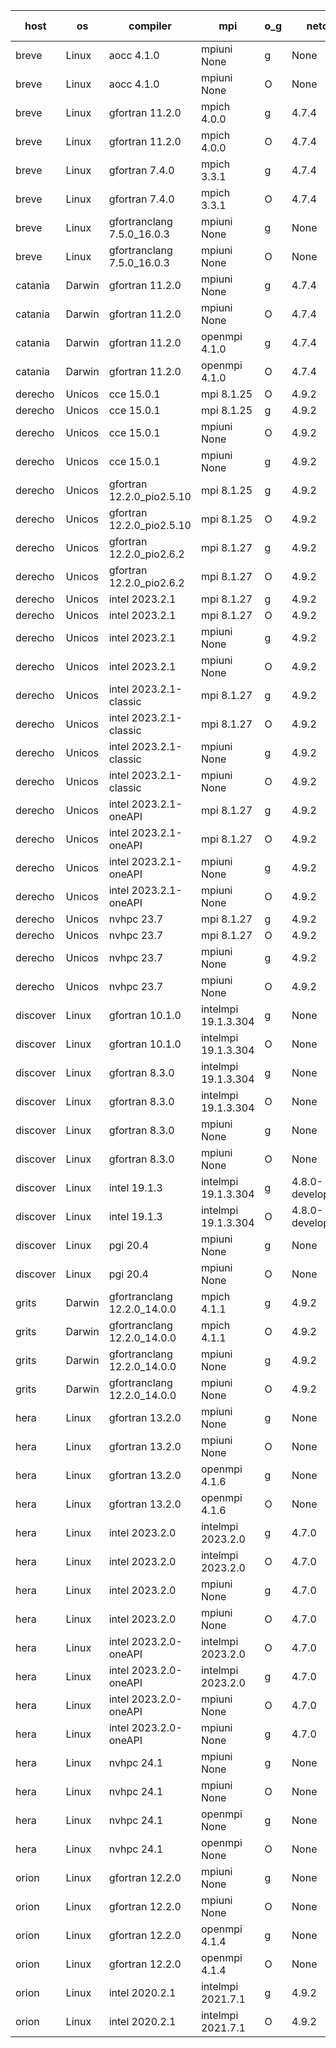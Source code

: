 

| host     | os       | compiler                              | mpi                      | o_g        | netcdf        | build       | u_pass          | u_fail          | s_pass            | s_fail            | e_pass             | e_fail             | nuopc_pass       | nuopc_fail       | artifacts link          |
|----------|----------|---------------------------------------|--------------------------|------------|---------------|-------------|-----------------|-----------------|-------------------|-------------------|--------------------|--------------------|------------------|------------------|-------------------------|
| breve | Linux | aocc 4.1.0 | mpiuni None  | g | None  | PASS | 12502 | 26 | 8 | 0 | 44 | 0 | None | None | <a href="https://github.com/esmf-org/esmf-test-artifacts/tree/0a4c627419a312e44c00db596e3676081be20b9e/develop/aocc/4.1.0/g/mpiuni/None" target="_blank">0a4c627</a> | 
| breve | Linux | aocc 4.1.0 | mpiuni None  | O | None  | PASS | 12502 | 26 | 8 | 0 | 44 | 0 | None | None | <a href="https://github.com/esmf-org/esmf-test-artifacts/tree/8c2434bea36de4fdf9aa6ec62dd0c1ecd007fa54/develop/aocc/4.1.0/O/mpiuni/None" target="_blank">8c2434b</a> | 
| breve | Linux | gfortran 11.2.0 | mpich 4.0.0  | g | 4.7.4  | PASS | 14198 | 0 | 50 | 0 | 81 | 0 | 56 | 0 | <a href="https://github.com/esmf-org/esmf-test-artifacts/tree/f237ed93c09fd0ce8e0dee085fb7944f2a84e48f/develop/gfortran/11.2.0/g/mpich/4.0.0" target="_blank">f237ed9</a> | 
| breve | Linux | gfortran 11.2.0 | mpich 4.0.0  | O | 4.7.4  | PASS | 14198 | 0 | 50 | 0 | 81 | 0 | 56 | 0 | <a href="https://github.com/esmf-org/esmf-test-artifacts/tree/c0b9c56792b9b933f651f6d165bdaa883287b97f/develop/gfortran/11.2.0/O/mpich/4.0.0" target="_blank">c0b9c56</a> | 
| breve | Linux | gfortran 7.4.0 | mpich 3.3.1  | g | 4.7.4  | PASS | 14198 | 0 | 50 | 0 | 81 | 0 | 56 | 0 | <a href="https://github.com/esmf-org/esmf-test-artifacts/tree/b3c7902b6ba3744adf35df6e95326a8a7ae21ba9/develop/gfortran/7.4.0/g/mpich/3.3.1" target="_blank">b3c7902</a> | 
| breve | Linux | gfortran 7.4.0 | mpich 3.3.1  | O | 4.7.4  | PASS | 14198 | 0 | 50 | 0 | 81 | 0 | 56 | 0 | <a href="https://github.com/esmf-org/esmf-test-artifacts/tree/cbc7a61efb7bbad349a18c62eb39713f63bc0040/develop/gfortran/7.4.0/O/mpich/3.3.1" target="_blank">cbc7a61</a> | 
| breve | Linux | gfortranclang 7.5.0_16.0.3 | mpiuni None  | g | None  | PASS | 12528 | 0 | 8 | 0 | 44 | 0 | None | None | <a href="https://github.com/esmf-org/esmf-test-artifacts/tree/1c61edfdf202c5c52880974e8365d748baab8f54/develop/gfortranclang/7.5.0_16.0.3/g/mpiuni/None" target="_blank">1c61edf</a> | 
| breve | Linux | gfortranclang 7.5.0_16.0.3 | mpiuni None  | O | None  | PASS | 12528 | 0 | 8 | 0 | 44 | 0 | None | None | <a href="https://github.com/esmf-org/esmf-test-artifacts/tree/a50a40c538af66865578994307e1d379bf9cdb70/develop/gfortranclang/7.5.0_16.0.3/O/mpiuni/None" target="_blank">a50a40c</a> | 
| catania | Darwin | gfortran 11.2.0 | mpiuni None  | g | 4.7.4  | PASS | 12528 | 0 | 8 | 0 | 44 | 0 | None | None | <a href="https://github.com/esmf-org/esmf-test-artifacts/tree/d6a0a8494fd2ceb9f6678204d00685eeb91830d0/develop/gfortran/11.2.0/g/mpiuni/None" target="_blank">d6a0a84</a> | 
| catania | Darwin | gfortran 11.2.0 | mpiuni None  | O | 4.7.4  | PASS | 12528 | 0 | 8 | 0 | 44 | 0 | None | None | <a href="https://github.com/esmf-org/esmf-test-artifacts/tree/f247151f0075d259788a05aefeff5764f156a8ad/develop/gfortran/11.2.0/O/mpiuni/None" target="_blank">f247151</a> | 
| catania | Darwin | gfortran 11.2.0 | openmpi 4.1.0  | g | 4.7.4  | PASS | 14195 | 3 | 50 | 0 | 81 | 0 | 56 | 0 | <a href="https://github.com/esmf-org/esmf-test-artifacts/tree/fc7511025bcc297f21410068197001e4ef82f94a/develop/gfortran/11.2.0/g/openmpi/4.1.0" target="_blank">fc75110</a> | 
| catania | Darwin | gfortran 11.2.0 | openmpi 4.1.0  | O | 4.7.4  | PASS | 14195 | 3 | 50 | 0 | 81 | 0 | 56 | 0 | <a href="https://github.com/esmf-org/esmf-test-artifacts/tree/1aece8df02aee59f150c40511121336b23f977a4/develop/gfortran/11.2.0/O/openmpi/4.1.0" target="_blank">1aece8d</a> | 
| derecho | Unicos | cce 15.0.1 | mpi 8.1.25  | O | 4.9.2  | PASS | 14120 | 78 | 50 | 0 | 81 | 0 | 56 | 0 | <a href="https://github.com/esmf-org/esmf-test-artifacts/tree/33ff24de42b9300eb91be41f8b9543f7937efbd3/develop/cce/15.0.1/O/mpi/8.1.25" target="_blank">33ff24d</a> | 
| derecho | Unicos | cce 15.0.1 | mpi 8.1.25  | g | 4.9.2  | PASS | 14122 | 76 | 50 | 0 | 81 | 0 | 56 | 0 | <a href="https://github.com/esmf-org/esmf-test-artifacts/tree/b8d5d481c6f847082ef7286c4856f08741b75840/develop/cce/15.0.1/g/mpi/8.1.25" target="_blank">b8d5d48</a> | 
| derecho | Unicos | cce 15.0.1 | mpiuni None  | O | 4.9.2  | PASS | 12293 | 235 | 8 | 0 | 44 | 0 | None | None | <a href="https://github.com/esmf-org/esmf-test-artifacts/tree/6bffe3532ddedafe32ad0cd4360ef5a2d34454a5/develop/cce/15.0.1/O/mpiuni/None" target="_blank">6bffe35</a> | 
| derecho | Unicos | cce 15.0.1 | mpiuni None  | g | 4.9.2  | PASS | 12452 | 76 | 8 | 0 | 44 | 0 | None | None | <a href="https://github.com/esmf-org/esmf-test-artifacts/tree/f1e1c2c9a57af93b903446b5008da6b78215300e/develop/cce/15.0.1/g/mpiuni/None" target="_blank">f1e1c2c</a> | 
| derecho | Unicos | gfortran 12.2.0_pio2.5.10 | mpi 8.1.25  | g | 4.9.2  | PASS | 14198 | 0 | 50 | 0 | 81 | 0 | 56 | 0 | <a href="https://github.com/esmf-org/esmf-test-artifacts/tree/8dad82e9ff3b384ecfb7fc6c8b914a5b8d949749/develop/gfortran/12.2.0_pio2.5.10/g/mpi/8.1.25" target="_blank">8dad82e</a> | 
| derecho | Unicos | gfortran 12.2.0_pio2.5.10 | mpi 8.1.25  | O | 4.9.2  | PASS | 14198 | 0 | 50 | 0 | 81 | 0 | 56 | 0 | <a href="https://github.com/esmf-org/esmf-test-artifacts/tree/d9c4c3635f9bdaf19b8d93224a4c5df08b5fa3f3/develop/gfortran/12.2.0_pio2.5.10/O/mpi/8.1.25" target="_blank">d9c4c36</a> | 
| derecho | Unicos | gfortran 12.2.0_pio2.6.2 | mpi 8.1.27  | g | 4.9.2  | PASS | 14198 | 0 | 50 | 0 | 81 | 0 | 56 | 0 | <a href="https://github.com/esmf-org/esmf-test-artifacts/tree/18604fe1f5f7933a6b88e76500412db4565d4314/develop/gfortran/12.2.0_pio2.6.2/g/mpi/8.1.27" target="_blank">18604fe</a> | 
| derecho | Unicos | gfortran 12.2.0_pio2.6.2 | mpi 8.1.27  | O | 4.9.2  | PASS | 14198 | 0 | 50 | 0 | 81 | 0 | 56 | 0 | <a href="https://github.com/esmf-org/esmf-test-artifacts/tree/c2147266c1daeb0ee1d60004ef9457c1bf865689/develop/gfortran/12.2.0_pio2.6.2/O/mpi/8.1.27" target="_blank">c214726</a> | 
| derecho | Unicos | intel 2023.2.1 | mpi 8.1.27  | g | 4.9.2  | PASS | 14198 | 0 | 50 | 0 | 81 | 0 | 57 | 0 | <a href="https://github.com/esmf-org/esmf-test-artifacts/tree/e3163333eefbf1b44f0742c632f821c7f94b8f83/develop/intel/2023.2.1/g/mpi/8.1.27" target="_blank">e316333</a> | 
| derecho | Unicos | intel 2023.2.1 | mpi 8.1.27  | O | 4.9.2  | PASS | 14198 | 0 | 50 | 0 | 81 | 0 | 57 | 0 | <a href="https://github.com/esmf-org/esmf-test-artifacts/tree/43aa6f736e01510acf982e8d68ca8348b352a49c/develop/intel/2023.2.1/O/mpi/8.1.27" target="_blank">43aa6f7</a> | 
| derecho | Unicos | intel 2023.2.1 | mpiuni None  | g | 4.9.2  | PASS | 12528 | 0 | 8 | 0 | 44 | 0 | None | None | <a href="https://github.com/esmf-org/esmf-test-artifacts/tree/a566166b840c7e2cb0714acda51f55ff9f426c30/develop/intel/2023.2.1/g/mpiuni/None" target="_blank">a566166</a> | 
| derecho | Unicos | intel 2023.2.1 | mpiuni None  | O | 4.9.2  | PASS | 12528 | 0 | 8 | 0 | 44 | 0 | None | None | <a href="https://github.com/esmf-org/esmf-test-artifacts/tree/c63d1a6e188760fd44df58535652a8f2cd566d37/develop/intel/2023.2.1/O/mpiuni/None" target="_blank">c63d1a6</a> | 
| derecho | Unicos | intel 2023.2.1-classic | mpi 8.1.27  | g | 4.9.2  | PASS | 14198 | 0 | 50 | 0 | 81 | 0 | 56 | 0 | <a href="https://github.com/esmf-org/esmf-test-artifacts/tree/206b528530f97a5775ab17ad42c1a03c0ddf5555/develop/intel/2023.2.1-classic/g/mpi/8.1.27" target="_blank">206b528</a> | 
| derecho | Unicos | intel 2023.2.1-classic | mpi 8.1.27  | O | 4.9.2  | PASS | 14198 | 0 | 50 | 0 | 81 | 0 | 56 | 0 | <a href="https://github.com/esmf-org/esmf-test-artifacts/tree/78537d6a08943d793fb879f7289b5ae7e91f648d/develop/intel/2023.2.1-classic/O/mpi/8.1.27" target="_blank">78537d6</a> | 
| derecho | Unicos | intel 2023.2.1-classic | mpiuni None  | g | 4.9.2  | PASS | 12528 | 0 | 8 | 0 | 44 | 0 | None | None | <a href="https://github.com/esmf-org/esmf-test-artifacts/tree/10e62723cbc1d5db0ad1d2418b83def8d5a4d1f5/develop/intel/2023.2.1-classic/g/mpiuni/None" target="_blank">10e6272</a> | 
| derecho | Unicos | intel 2023.2.1-classic | mpiuni None  | O | 4.9.2  | PASS | 12528 | 0 | 8 | 0 | 44 | 0 | None | None | <a href="https://github.com/esmf-org/esmf-test-artifacts/tree/a96d9b4364949b4c2a775b60ba41d8104e54e195/develop/intel/2023.2.1-classic/O/mpiuni/None" target="_blank">a96d9b4</a> | 
| derecho | Unicos | intel 2023.2.1-oneAPI | mpi 8.1.27  | g | 4.9.2  | PASS | 14198 | 0 | 50 | 0 | 81 | 0 | 56 | 0 | <a href="https://github.com/esmf-org/esmf-test-artifacts/tree/0afec4ea40de64376103185b445fc98fa7e6dd73/develop/intel/2023.2.1-oneAPI/g/mpi/8.1.27" target="_blank">0afec4e</a> | 
| derecho | Unicos | intel 2023.2.1-oneAPI | mpi 8.1.27  | O | 4.9.2  | PASS | 14198 | 0 | 49 | 1 | 81 | 0 | 56 | 0 | <a href="https://github.com/esmf-org/esmf-test-artifacts/tree/a99bc3c365299148fcf81b35bf7b73730d7711a4/develop/intel/2023.2.1-oneAPI/O/mpi/8.1.27" target="_blank">a99bc3c</a> | 
| derecho | Unicos | intel 2023.2.1-oneAPI | mpiuni None  | g | 4.9.2  | PASS | 12528 | 0 | 8 | 0 | 44 | 0 | None | None | <a href="https://github.com/esmf-org/esmf-test-artifacts/tree/bf11a6ce40b77401e4492242e8cca133818d3bd1/develop/intel/2023.2.1-oneAPI/g/mpiuni/None" target="_blank">bf11a6c</a> | 
| derecho | Unicos | intel 2023.2.1-oneAPI | mpiuni None  | O | 4.9.2  | PASS | 12528 | 0 | 8 | 0 | 44 | 0 | None | None | <a href="https://github.com/esmf-org/esmf-test-artifacts/tree/aaf4706d9e2ee897c0e40e3ad3246cceb4b56974/develop/intel/2023.2.1-oneAPI/O/mpiuni/None" target="_blank">aaf4706</a> | 
| derecho | Unicos | nvhpc 23.7 | mpi 8.1.27  | g | 4.9.2  | PASS | 14198 | 0 | 50 | 0 | 81 | 0 | 56 | 0 | <a href="https://github.com/esmf-org/esmf-test-artifacts/tree/09571ce61a08e247fcfc2f9fdd3f0520937fb718/develop/nvhpc/23.7/g/mpi/8.1.27" target="_blank">09571ce</a> | 
| derecho | Unicos | nvhpc 23.7 | mpi 8.1.27  | O | 4.9.2  | PASS | 14198 | 0 | 50 | 0 | 81 | 0 | 56 | 0 | <a href="https://github.com/esmf-org/esmf-test-artifacts/tree/5c099fe612108f9d211e272499e0a95dc4a6fd40/develop/nvhpc/23.7/O/mpi/8.1.27" target="_blank">5c099fe</a> | 
| derecho | Unicos | nvhpc 23.7 | mpiuni None  | g | 4.9.2  | PASS | 12528 | 0 | 8 | 0 | 44 | 0 | None | None | <a href="https://github.com/esmf-org/esmf-test-artifacts/tree/442f5f526baba1abafbb3a13dfebfd135fb63605/develop/nvhpc/23.7/g/mpiuni/None" target="_blank">442f5f5</a> | 
| derecho | Unicos | nvhpc 23.7 | mpiuni None  | O | 4.9.2  | PASS | 12528 | 0 | 8 | 0 | 44 | 0 | None | None | <a href="https://github.com/esmf-org/esmf-test-artifacts/tree/f97581d69a042db7604f88830a474030a1eca3ac/develop/nvhpc/23.7/O/mpiuni/None" target="_blank">f97581d</a> | 
| discover | Linux | gfortran 10.1.0 | intelmpi 19.1.3.304  | g | None  | PASS | 14183 | 15 | 50 | 0 | 81 | 0 | 56 | 0 | <a href="https://github.com/esmf-org/esmf-test-artifacts/tree/c85bb6d7a95454418a8d542c5ee0e28ac8173c22/develop/gfortran/10.1.0/g/intelmpi/19.1.3.304" target="_blank">c85bb6d</a> | 
| discover | Linux | gfortran 10.1.0 | intelmpi 19.1.3.304  | O | None  | PASS | 14183 | 15 | 50 | 0 | 81 | 0 | 56 | 0 | <a href="https://github.com/esmf-org/esmf-test-artifacts/tree/9ab3461053d43fff4cfb47f70a12c0576763d19f/develop/gfortran/10.1.0/O/intelmpi/19.1.3.304" target="_blank">9ab3461</a> | 
| discover | Linux | gfortran 8.3.0 | intelmpi 19.1.3.304  | g | None  | PASS | 14183 | 15 | 50 | 0 | 81 | 0 | 56 | 0 | <a href="https://github.com/esmf-org/esmf-test-artifacts/tree/d66ce1b70a8680dd3de8397d8dac608bf4bf2a0f/develop/gfortran/8.3.0/g/intelmpi/19.1.3.304" target="_blank">d66ce1b</a> | 
| discover | Linux | gfortran 8.3.0 | intelmpi 19.1.3.304  | O | None  | PASS | 14183 | 15 | 50 | 0 | 81 | 0 | 56 | 0 | <a href="https://github.com/esmf-org/esmf-test-artifacts/tree/610b495addcff8106c56380fee90b2179487258c/develop/gfortran/8.3.0/O/intelmpi/19.1.3.304" target="_blank">610b495</a> | 
| discover | Linux | gfortran 8.3.0 | mpiuni None  | g | None  | PASS | 12528 | 0 | 8 | 0 | 44 | 0 | None | None | <a href="https://github.com/esmf-org/esmf-test-artifacts/tree/ebe2432b068d1cb38226606f63f82a8e14aad1cf/develop/gfortran/8.3.0/g/mpiuni/None" target="_blank">ebe2432</a> | 
| discover | Linux | gfortran 8.3.0 | mpiuni None  | O | None  | PASS | 12528 | 0 | 8 | 0 | 44 | 0 | None | None | <a href="https://github.com/esmf-org/esmf-test-artifacts/tree/1da208ba85e2b8187ae2542ca705e913db2816cd/develop/gfortran/8.3.0/O/mpiuni/None" target="_blank">1da208b</a> | 
| discover | Linux | intel 19.1.3 | intelmpi 19.1.3.304  | g | 4.8.0-development  | PASS | 14198 | 0 | 50 | 0 | 81 | 0 | 56 | 0 | <a href="https://github.com/esmf-org/esmf-test-artifacts/tree/0bb642000d760352878c33c256a3c466707ee45b/develop/intel/19.1.3/g/intelmpi/19.1.3.304" target="_blank">0bb6420</a> | 
| discover | Linux | intel 19.1.3 | intelmpi 19.1.3.304  | O | 4.8.0-development  | PASS | 14198 | 0 | 50 | 0 | 81 | 0 | 56 | 0 | <a href="https://github.com/esmf-org/esmf-test-artifacts/tree/d2d82c8a5419739bf2075ea47baf14a2c8350a5c/develop/intel/19.1.3/O/intelmpi/19.1.3.304" target="_blank">d2d82c8</a> | 
| discover | Linux | pgi 20.4 | mpiuni None  | g | None  | PASS | 12528 | 0 | 8 | 0 | 44 | 0 | None | None | <a href="https://github.com/esmf-org/esmf-test-artifacts/tree/fc0c1e1dbb6d2af4541053620e2c41fed201176f/develop/pgi/20.4/g/mpiuni/None" target="_blank">fc0c1e1</a> | 
| discover | Linux | pgi 20.4 | mpiuni None  | O | None  | PASS | 12528 | 0 | 8 | 0 | 44 | 0 | None | None | <a href="https://github.com/esmf-org/esmf-test-artifacts/tree/a8e8299f01e5f790d44dfeef62880fc553b6aa53/develop/pgi/20.4/O/mpiuni/None" target="_blank">a8e8299</a> | 
| grits | Darwin | gfortranclang 12.2.0_14.0.0 | mpich 4.1.1  | g | 4.9.2  | PASS | 14198 | 0 | 50 | 0 | 81 | 0 | 43 | 13 | <a href="https://github.com/esmf-org/esmf-test-artifacts/tree/300c5dd1a3dc1de60be6d5a66f12dd47924cba85/develop/gfortranclang/12.2.0_14.0.0/g/mpich/4.1.1" target="_blank">300c5dd</a> | 
| grits | Darwin | gfortranclang 12.2.0_14.0.0 | mpich 4.1.1  | O | 4.9.2  | PASS | 14197 | 1 | 50 | 0 | 81 | 0 | 44 | 12 | <a href="https://github.com/esmf-org/esmf-test-artifacts/tree/29a8a95fb7fbfc2b4b4616ca3daaab6d428bcd4c/develop/gfortranclang/12.2.0_14.0.0/O/mpich/4.1.1" target="_blank">29a8a95</a> | 
| grits | Darwin | gfortranclang 12.2.0_14.0.0 | mpiuni None  | g | 4.9.2  | PASS | 12528 | 0 | 8 | 0 | 44 | 0 | None | None | <a href="https://github.com/esmf-org/esmf-test-artifacts/tree/ac20f590f958d1900fc6723fa80a93d39d82ee19/develop/gfortranclang/12.2.0_14.0.0/g/mpiuni/None" target="_blank">ac20f59</a> | 
| grits | Darwin | gfortranclang 12.2.0_14.0.0 | mpiuni None  | O | 4.9.2  | PASS | 12528 | 0 | 8 | 0 | 44 | 0 | None | None | <a href="https://github.com/esmf-org/esmf-test-artifacts/tree/5bdf36a44a95ce33141d8d29ae488f3e8921a48d/develop/gfortranclang/12.2.0_14.0.0/O/mpiuni/None" target="_blank">5bdf36a</a> | 
| hera | Linux | gfortran 13.2.0 | mpiuni None  | g | None  | PASS | 12528 | 0 | 8 | 0 | 44 | 0 | None | None | <a href="https://github.com/esmf-org/esmf-test-artifacts/tree/f858b284aca1a32019d391964de93c7de3b6e23e/develop/gfortran/13.2.0/g/mpiuni/None" target="_blank">f858b28</a> | 
| hera | Linux | gfortran 13.2.0 | mpiuni None  | O | None  | PASS | 12528 | 0 | 8 | 0 | 44 | 0 | None | None | <a href="https://github.com/esmf-org/esmf-test-artifacts/tree/70cfb69be86ee39ee87d96ed30624653d5f4c20b/develop/gfortran/13.2.0/O/mpiuni/None" target="_blank">70cfb69</a> | 
| hera | Linux | gfortran 13.2.0 | openmpi 4.1.6  | g | None  | PASS | 14198 | 0 | 50 | 0 | 81 | 0 | 56 | 0 | <a href="https://github.com/esmf-org/esmf-test-artifacts/tree/3e1a1712f069eabefa978de59bc49e088f519b3a/develop/gfortran/13.2.0/g/openmpi/4.1.6" target="_blank">3e1a171</a> | 
| hera | Linux | gfortran 13.2.0 | openmpi 4.1.6  | O | None  | PASS | 14198 | 0 | 50 | 0 | 81 | 0 | 56 | 0 | <a href="https://github.com/esmf-org/esmf-test-artifacts/tree/41cbfc73613147c39027a17c27fad389d9a7b1c9/develop/gfortran/13.2.0/O/openmpi/4.1.6" target="_blank">41cbfc7</a> | 
| hera | Linux | intel 2023.2.0 | intelmpi 2023.2.0  | g | 4.7.0  | PASS | None | None | None | None | None | None | None | None | <a href="https://github.com/esmf-org/esmf-test-artifacts/tree/b0ba5e68059b64b390b7040342abc49206e10d50/develop/intel/2023.2.0/g/intelmpi/2023.2.0" target="_blank">b0ba5e6</a> | 
| hera | Linux | intel 2023.2.0 | intelmpi 2023.2.0  | O | 4.7.0  | PASS | 14198 | 0 | 50 | 0 | 81 | 0 | 56 | 0 | <a href="https://github.com/esmf-org/esmf-test-artifacts/tree/161ab106b68a7c6f8e3df3bebc2525de665d4540/develop/intel/2023.2.0/O/intelmpi/2023.2.0" target="_blank">161ab10</a> | 
| hera | Linux | intel 2023.2.0 | mpiuni None  | g | 4.7.0  | PASS | 12528 | 0 | 8 | 0 | 44 | 0 | None | None | <a href="https://github.com/esmf-org/esmf-test-artifacts/tree/551d262dbaa1ae1f472ec20a9b4ab08bea73f116/develop/intel/2023.2.0/g/mpiuni/None" target="_blank">551d262</a> | 
| hera | Linux | intel 2023.2.0 | mpiuni None  | O | 4.7.0  | PASS | 12528 | 0 | 8 | 0 | 44 | 0 | None | None | <a href="https://github.com/esmf-org/esmf-test-artifacts/tree/0dab18d3725b8d5aa416762933466d8a38c27f99/develop/intel/2023.2.0/O/mpiuni/None" target="_blank">0dab18d</a> | 
| hera | Linux | intel 2023.2.0-oneAPI | intelmpi 2023.2.0  | O | 4.7.0  | PASS | 14198 | 0 | 49 | 1 | 81 | 0 | 56 | 0 | <a href="https://github.com/esmf-org/esmf-test-artifacts/tree/f6f0e02a2f74624a0d8036c43a97964d2bec4899/develop/intel/2023.2.0-oneAPI/O/intelmpi/2023.2.0" target="_blank">f6f0e02</a> | 
| hera | Linux | intel 2023.2.0-oneAPI | intelmpi 2023.2.0  | g | 4.7.0  | PASS | None | None | None | None | None | None | None | None | <a href="https://github.com/esmf-org/esmf-test-artifacts/tree/8ab703568a609f0e47124b4242241432aca722a0/develop/intel/2023.2.0-oneAPI/g/intelmpi/2023.2.0" target="_blank">8ab7035</a> | 
| hera | Linux | intel 2023.2.0-oneAPI | mpiuni None  | O | 4.7.0  | PASS | 12528 | 0 | 8 | 0 | 44 | 0 | None | None | <a href="https://github.com/esmf-org/esmf-test-artifacts/tree/5f412755d6309300d343ac4c695a88d3b0d95aee/develop/intel/2023.2.0-oneAPI/O/mpiuni/None" target="_blank">5f41275</a> | 
| hera | Linux | intel 2023.2.0-oneAPI | mpiuni None  | g | 4.7.0  | PASS | 12528 | 0 | 8 | 0 | 44 | 0 | None | None | <a href="https://github.com/esmf-org/esmf-test-artifacts/tree/0d052d51eae7e0b5f1dc603d5497b311b44e952e/develop/intel/2023.2.0-oneAPI/g/mpiuni/None" target="_blank">0d052d5</a> | 
| hera | Linux | nvhpc 24.1 | mpiuni None  | g | None  | PASS | 12528 | 0 | 8 | 0 | 44 | 0 | None | None | <a href="https://github.com/esmf-org/esmf-test-artifacts/tree/55916265ddddbd17ad5af39df799c72b501e63d1/develop/nvhpc/24.1/g/mpiuni/None" target="_blank">5591626</a> | 
| hera | Linux | nvhpc 24.1 | mpiuni None  | O | None  | PASS | 12528 | 0 | 8 | 0 | 44 | 0 | None | None | <a href="https://github.com/esmf-org/esmf-test-artifacts/tree/161fc89cb1edf5dc310f7e1ae3e68274c74de960/develop/nvhpc/24.1/O/mpiuni/None" target="_blank">161fc89</a> | 
| hera | Linux | nvhpc 24.1 | openmpi None  | g | None  | PASS | 14198 | 0 | 50 | 0 | 81 | 0 | 56 | 0 | <a href="https://github.com/esmf-org/esmf-test-artifacts/tree/e297abfd2d1d7fb1d8e8dc4a5a3be75ddcd886f4/develop/nvhpc/24.1/g/openmpi/None" target="_blank">e297abf</a> | 
| hera | Linux | nvhpc 24.1 | openmpi None  | O | None  | PASS | 14198 | 0 | 50 | 0 | 81 | 0 | 56 | 0 | <a href="https://github.com/esmf-org/esmf-test-artifacts/tree/9d68dcb9465d169057b0c75e8fa077d4bb997851/develop/nvhpc/24.1/O/openmpi/None" target="_blank">9d68dcb</a> | 
| orion | Linux | gfortran 12.2.0 | mpiuni None  | g | None  | PASS | 12528 | 0 | 8 | 0 | 44 | 0 | None | None | <a href="https://github.com/esmf-org/esmf-test-artifacts/tree/9c5f19d7073ad23eef81b0b8eabadac72bbc2461/develop/gfortran/12.2.0/g/mpiuni/None" target="_blank">9c5f19d</a> | 
| orion | Linux | gfortran 12.2.0 | mpiuni None  | O | None  | PASS | 12528 | 0 | 8 | 0 | 44 | 0 | None | None | <a href="https://github.com/esmf-org/esmf-test-artifacts/tree/fd4cdf9ed2bec55fc339887d5a6bee4b9fe10614/develop/gfortran/12.2.0/O/mpiuni/None" target="_blank">fd4cdf9</a> | 
| orion | Linux | gfortran 12.2.0 | openmpi 4.1.4  | g | None  | PASS | 14198 | 0 | 50 | 0 | 81 | 0 | 44 | 12 | <a href="https://github.com/esmf-org/esmf-test-artifacts/tree/8febe12417273d8ae43caf2f604dfb13af853faf/develop/gfortran/12.2.0/g/openmpi/4.1.4" target="_blank">8febe12</a> | 
| orion | Linux | gfortran 12.2.0 | openmpi 4.1.4  | O | None  | PASS | 14198 | 0 | 50 | 0 | 81 | 0 | 44 | 12 | <a href="https://github.com/esmf-org/esmf-test-artifacts/tree/99d4277fdcc10a30088ad2ac75709e302be4fc54/develop/gfortran/12.2.0/O/openmpi/4.1.4" target="_blank">99d4277</a> | 
| orion | Linux | intel 2020.2.1 | intelmpi 2021.7.1  | g | 4.9.2  | PASS | 14198 | 0 | 50 | 0 | 81 | 0 | 44 | 12 | <a href="https://github.com/esmf-org/esmf-test-artifacts/tree/6d9519dcf5bc8981b55d011700cf93860b078509/develop/intel/2020.2.1/g/intelmpi/2021.7.1" target="_blank">6d9519d</a> | 
| orion | Linux | intel 2020.2.1 | intelmpi 2021.7.1  | O | 4.9.2  | PASS | 14198 | 0 | 50 | 0 | 81 | 0 | 44 | 12 | <a href="https://github.com/esmf-org/esmf-test-artifacts/tree/f05cabd46bd71233b985aaffac4e3439ce7ecb22/develop/intel/2020.2.1/O/intelmpi/2021.7.1" target="_blank">f05cabd</a> | 
